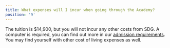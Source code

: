 ```yaml
---
title: What expenses will I incur when going through the Academy?
position: '9'
---
```

The tuition is $14,900, but you will not incur any other costs from SDG. A computer is required, you can find out more in our [admission requirements](/academy/admissions). You may find yourself with other cost of living expenses as well.
